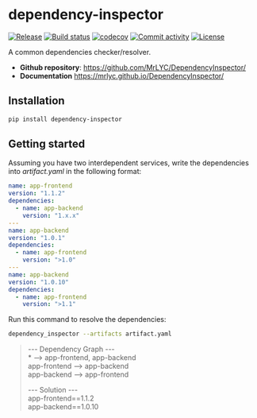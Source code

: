 # dependency-inspector

[![Release](https://img.shields.io/github/v/release/MrLYC/DependencyInspector)](https://img.shields.io/github/v/release/MrLYC/DependencyInspector)
[![Build status](https://img.shields.io/github/actions/workflow/status/MrLYC/DependencyInspector/main.yml?branch=main)](https://github.com/MrLYC/DependencyInspector/actions/workflows/main.yml?query=branch%3Amaster)
[![codecov](https://codecov.io/gh/MrLYC/DependencyInspector/branch/master/graph/badge.svg)](https://codecov.io/gh/MrLYC/DependencyInspector)
[![Commit activity](https://img.shields.io/github/commit-activity/m/MrLYC/DependencyInspector)](https://img.shields.io/github/commit-activity/m/MrLYC/DependencyInspector)
[![License](https://img.shields.io/github/license/MrLYC/DependencyInspector)](https://img.shields.io/github/license/MrLYC/DependencyInspector)

A common dependencies checker/resolver.

- **Github repository**: <https://github.com/MrLYC/DependencyInspector/>
- **Documentation** <https://mrlyc.github.io/DependencyInspector/>

## Installation

```bash
pip install dependency-inspector
```

## Getting started

Assuming you have two interdependent services, write the dependencies into *artifact.yaml* in the following format:

```yaml
name: app-frontend
version: "1.1.2"
dependencies:
  - name: app-backend
    version: "1.x.x"
---
name: app-backend
version: "1.0.1"
dependencies:
  - name: app-frontend
    version: ">1.0"
---
name: app-backend
version: "1.0.10"
dependencies:
  - name: app-frontend
    version: ">1.1"
```

Run this command to resolve the dependencies:

```bash
dependency_inspector --artifacts artifact.yaml      
```

> --- Dependency Graph ---  
> \* --> app-frontend, app-backend  
> app-frontend --> app-backend  
> app-backend --> app-frontend  
>   
> --- Solution ---  
> app-frontend==1.1.2  
> app-backend==1.0.10  